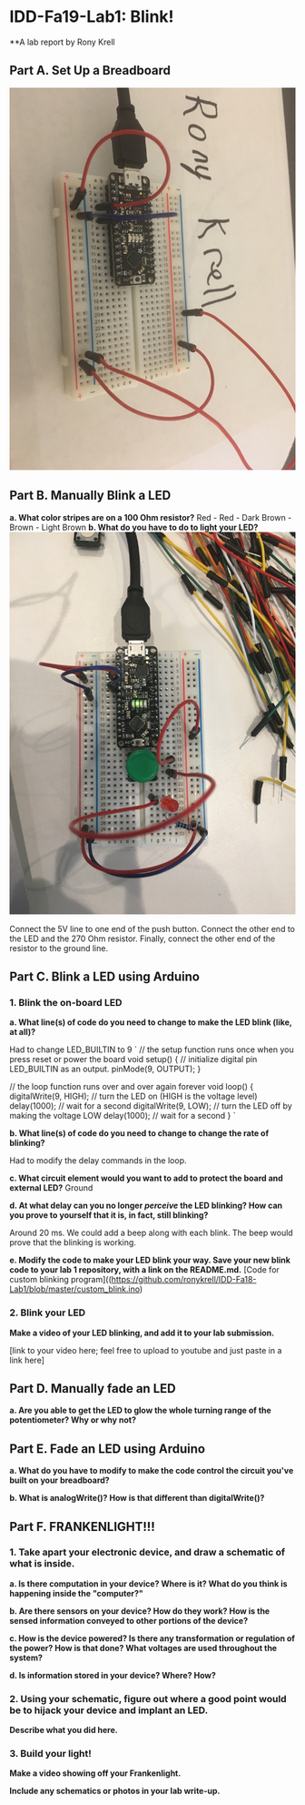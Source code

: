 # IDD-Fa19-Lab1: Blink!

**A lab report by Rony Krell

## Part A. Set Up a Breadboard

![Breadboard picture](https://github.com/ronykrell/IDD-Fa18-Lab1/blob/master/breadboard.JPG "Breadboard")

## Part B. Manually Blink a LED

**a. What color stripes are on a 100 Ohm resistor?**
 Red - Red - Dark Brown - Brown - Light Brown
**b. What do you have to do to light your LED?**
![Push Button picture](https://github.com/ronykrell/IDD-Fa18-Lab1/blob/master/push_button.JPG "Push Button")

Connect the 5V line to one end of the push button. Connect the other end to the LED and the 270 Ohm resistor. Finally, connect the other end of the resistor to the ground line.

## Part C. Blink a LED using Arduino

### 1. Blink the on-board LED

**a. What line(s) of code do you need to change to make the LED blink (like, at all)?**

Had to change LED_BUILTIN to 9 
`
// the setup function runs once when you press reset or power the board
void setup() {
  // initialize digital pin LED_BUILTIN as an output.
  pinMode(9, OUTPUT);
}

// the loop function runs over and over again forever
void loop() {
  digitalWrite(9, HIGH);   // turn the LED on (HIGH is the voltage level)
  delay(1000);                       // wait for a second
  digitalWrite(9, LOW);    // turn the LED off by making the voltage LOW
  delay(1000);                       // wait for a second
}
`

**b. What line(s) of code do you need to change to change the rate of blinking?**

Had to modify the delay commands in the loop.


**c. What circuit element would you want to add to protect the board and external LED?**
Ground
 
**d. At what delay can you no longer *perceive* the LED blinking? How can you prove to yourself that it is, in fact, still blinking?**

Around 20 ms. We could add a beep along with each blink. The beep would prove that the blinking is working.

**e. Modify the code to make your LED blink your way. Save your new blink code to your lab 1 repository, with a link on the README.md.**
[Code for custom blinking program]((https://github.com/ronykrell/IDD-Fa18-Lab1/blob/master/custom_blink.ino)

### 2. Blink your LED

**Make a video of your LED blinking, and add it to your lab submission.**

[link to your video here; feel free to upload to youtube and just paste in a link here]


## Part D. Manually fade an LED

**a. Are you able to get the LED to glow the whole turning range of the potentiometer? Why or why not?**


## Part E. Fade an LED using Arduino

**a. What do you have to modify to make the code control the circuit you've built on your breadboard?**

**b. What is analogWrite()? How is that different than digitalWrite()?**


## Part F. FRANKENLIGHT!!!

### 1. Take apart your electronic device, and draw a schematic of what is inside. 

**a. Is there computation in your device? Where is it? What do you think is happening inside the "computer?"**

**b. Are there sensors on your device? How do they work? How is the sensed information conveyed to other portions of the device?**

**c. How is the device powered? Is there any transformation or regulation of the power? How is that done? What voltages are used throughout the system?**

**d. Is information stored in your device? Where? How?**

### 2. Using your schematic, figure out where a good point would be to hijack your device and implant an LED.

**Describe what you did here.**

### 3. Build your light!

**Make a video showing off your Frankenlight.**

**Include any schematics or photos in your lab write-up.**
